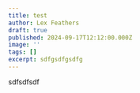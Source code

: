 ```yaml
---
title: test
author: Lex Feathers
draft: true
published: 2024-09-17T12:12:00.000Z
image: ''
tags: []
excerpt: sdfgsdfgsdfg
---
```

sdfsdfsdf
